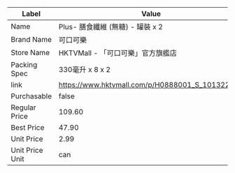 | Label           | Value                                           |
| --------------- | ----------------------------------------------- |
| Name            | Plus- 膳食纖維 (無糖) - 罐裝 x 2                        |
| Brand Name      | 可口可樂                                            |
| Store Name      | HKTVMall - 「可口可樂」官方旗艦店                          |
| Packing Spec    | 330毫升 x 8 x 2                                   |
| link            | https://www.hktvmall.com/p/H0888001_S_10132277A |
| Purchasable     | false                                           |
| Regular Price   | 109.60                                          |
| Best Price      | 47.90                                           |
| Unit Price      | 2.99                                            |
| Unit Price Unit | can                                             |
